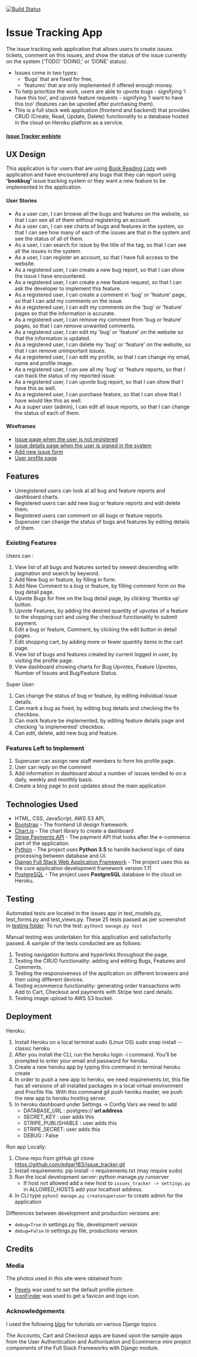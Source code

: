 [![Build Status](https://travis-ci.org/edgar183/issue_tracker.svg?branch=master)](https://travis-ci.org/edgar183/issue_tracker)

# Issue Tracking App

The issue tracking web application that allows users to create issues tickets, comment on this issues, and show the status of the issue currently on the system (‘TODO’ ‘DOING,’ or ‘DONE’ status).

- Issues come in two types:
  - ‘Bugs’ that are fixed for free,
  - ‘features’ that are only implemented if offered enough money.
- To help prioritize the work, users are able to upvote bugs - signifying ‘I have this too’, and upvote feature requests - signifying ‘I want to have this too’ (features can be upvoted after purchasing them).
- This is a full stack web application (frontend and backend) that provides CRUD (Create, Read, Update, Delete) functionality to a database hosted in the cloud on Heroku platform as a service.
#### [Issue Tracker webiste](https://edgars-issue-tracker.herokuapp.com/)
## UX Design

This application is for users that are using [Book Reading Lists](https://book-reading-lists.herokuapp.com/index) web application and have encountered any bugs that they can report using **'bookbug'** issue tracking system or they want a new feature to be implemented in the application.

#### User Stories

- As a user can, I can browse all the bugs and features on the website, so that I can see all of them without registering an account.
- As a user can, I can see charts of bugs and features in the system, so that I can see how many of each of the issues are that in the system and see the status of all of them.
- As a user, I can search for issue by the title of the tag, so that I can see all the issues in the system.
- As a user, I can register an account, so that I have full access to the website.
- As a registered user, I can create a new bug report, so that I can show the issue I have encountered.
- As a registered user, I can create a new feature request, so that I can ask the developer to implement this feature.
- As a registered user, I can create a comment in 'bug' or 'feature' page, so that I can add my comments on the issue.
- As a registered user, I can edit my comments on the 'bug' or 'feature' pages so that the information is accurate.
- As a registered user, I can remove my comment from 'bug or feature' pages, so that I can remove unwanted comments.
- As a registered user, I can edit my 'bug' or 'feature' on the website so that the information is updated.
- As a registered user, I can delete my 'bug' or 'feature' on the website, so that I can remove unimportant issues.
- As a registered user, I can edit my profile, so that I can change my email, name and profile image.
- As a registered user, I can see all my 'bug' or 'feature reports, so that I can track the status of my reported issue.
- As a registered user, I can upvote bug report, so that I can show that I have this as well.
- As a registered user, I can purchase feature, so that I can show that I have would like this as well.
- As a super user (admin), I can edit all issue reports, so that I can change the status of each of them.

#### Wireframes

- [Issue page when the user is not registered](https://drive.google.com/file/d/1p3GGAZD_3aAa9tzUqLGxbkFHsHNOKQ6e/view?usp=sharing)
- [Issue details page when the user is signed in the system](https://drive.google.com/file/d/1NB6iiWidPnn7G_SeMmNWB7aSIOOlkaT0/view?usp=sharing)
- [Add new issue form](https://drive.google.com/file/d/1E9WuJu-zs3yF8oLAjR9ZbQyba-HTZDyk/view?usp=sharing)
- [User profile page](https://drive.google.com/file/d/1jT1ocgnkre4oe5iPW28JKtbujAgGvhce/view?usp=sharing)

## Features

- Unregistered users can look at all bug and feature reports and dashboard charts.
- Registered users can add new bug or feature reports and edit delete them.
- Registered users can comment on all bugs or feature reports.
- Superuser can change the status of bugs and features by editing details of them.

### Existing Features

Users can :

1. View list of all bugs and features sorted by newest descending with pagination and search by keyword.
2. Add New bug or feature, by filling in form.
3. Add New Comment to a bug or feature, by filling comment form on the bug detail page.
4. Upvote Bugs for free on the bug detail page, by clicking 'thumbs up' button.
5. Upvote Features, by adding the desired quantity of upvotes of a feature to the shopping cart and using the checkout functionality to submit payment.
6. Edit a bug or feature, Comment, by clicking the edit button in detail pages.
7. Edit shopping cart, by adding more or fewer quantity items in the cart page.
8. View list of bugs and features created by current logged in user, by visiting the profile page.
9. View dashboard showing charts for Bug Upvotes, Feature Upvotes, Number of Issues and Bug/Feature Status.

Super User:

1. Can change the status of bug or feature, by editing individual issue details.
2. Can mark a bug as fixed, by editing bug details and checking the fix checkbox.
3. Can mark feature be implemented, by editing feature details page and checking 'is implemented' checkbox.
4. Can edit, delete, add new bug and feature.

### Features Left to Implement

1. Superuser can assign new staff members to form his profile page.
2. User can reply on the comment
3. Add information in dashboard about a number of issues tended to on a daily, weekly and monthly basis.
4. Create a blog page to post updates about the main application

## Technologies Used

- HTML, CSS, JavaScript, AWS S3 API,
- [Bootstrap](https://getbootstrap.com/) - The frontend UI design framework.
- [Chart.js](https://www.chartjs.org/docs/latest/) - The chart library to create a dashboard
- [Stripe Payments API](https://stripe.com/ie) - The payment API that looks after the e-commerce part of the application.
- [Python](https://www.python.org/) - The project uses **Python 3.5** to handle backend logic of data processing between database and UI.
- [Django Full Stack Web Application Framework](https://www.djangoproject.com/) - The project uses this as the core application development framework version 1.11
- [PostgreSQL](https://www.postgresql.org/) - The project uses **PostgreSQL** database in the cloud on Heroku.

## Testing

Automated tests are located in the issues app in test_models.py, test_forms.py and test_views.py. These 25 tests passed as per screenshot in [testing folder](https://github.com/edgar183/issue_tracker/tree/master/testing). To run the test:
`python3 manage.py test`

Manual testing was undertaken for this application and satisfactorily passed. A sample of the tests conducted are as follows:

1. Testing navigation buttons and hyperlinks throughout the page.
2. Testing the CRUD functionality: adding and editing Bugs, Features and Comments.
3. Testing the responsiveness of the application on different browsers and then using different devices.
4. Testing ecommerce functionality: generating order transactions with Add to Cart, Checkout and payments with Stripe test card details.
5. Testing image upload to AWS S3 bucket.

## Deployment

Heroku:
1. Install Heroku on a local terminal sudo (Linux OS) sudo snap install --classic heroku
1. After you install the CLI, run the heroku login -i command. You’ll be prompted to enter your email and password for heroku
1. Create a new heroku app by typing this command in terminal heroku create
1. In order to push a new app to heroku, we need requirements.txt, this file has all versions of all installed packages in a local virtual environment and Procfile file. With this command git push heroku master, we push the new app to heroku hosting server.
1. In heroku dashboard under Settings -> Config Vars we need to add
      - DATABASE_URL : postgres:// **url address**
      - SECRET_KEY : user adds this
      - STRIPE_PUBLISHABLE : user adds this
      - STRIPE_SECRET: user adds this
      - DEBUG : False


Run app Locally:
1. Clone repo from gitHub git clone https://github.com/edgar183/issue_tracker.git
1. Install requirements: pip install -r requirements.txt (may require sudo)
1. Run the local development server: python manage.py runserver
   - If host not allowed add a new host to `issues_tracker -> settings.py` in ALLOWED_HOSTS add your localhost address.
1. In CLI type `pyhon3 manage.py createsuperuser` to create admin for the application


Differences between development and production versions are:
- `debug=True` in settings.py file, development version
- `debug=False` in settings.py file, productions version

## Credits
### Media
The photos used in this site were obtained from:

- [Pexels](https://www.pexels.com/search/bug%20drowing/) was used to set the default profile picture.
- [IconFinder](https://www.iconfinder.com/) was used to get a favicon and logo icon.

### Acknowledgements

I used the following [blog](https://simpleisbetterthancomplex.com/) for tutorials on various Django topics.

The Accounts, Cart and Checkout apps are based upon the sample apps from the User Authentication and Authorisation and Ecommerce mini project components of the Full Stack Frameworks with Django module.

